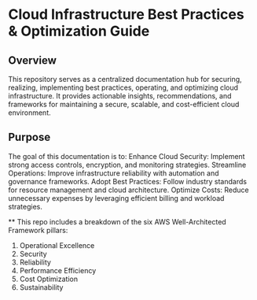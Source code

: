 # **Cloud Infrastructure Best Practices & Optimization Guide**
## Overview
This repository serves as a centralized documentation hub for securing, realizing, implementing best practices, operating, and optimizing cloud infrastructure. It provides actionable insights, recommendations, and frameworks for maintaining a secure, scalable, and cost-efficient cloud environment.

## Purpose
The goal of this documentation is to:
Enhance Cloud Security: Implement strong access controls, encryption, and monitoring strategies.
Streamline Operations: Improve infrastructure reliability with automation and governance frameworks.
Adopt Best Practices: Follow industry standards for resource management and cloud architecture.
Optimize Costs: Reduce unnecessary expenses by leveraging efficient billing and workload strategies.

** This repo includes a breakdown of the six AWS Well-Architected Framework pillars:
1. Operational Excellence
2. Security
3. Reliability
4. Performance Efficiency
5. Cost Optimization
6. Sustainability
